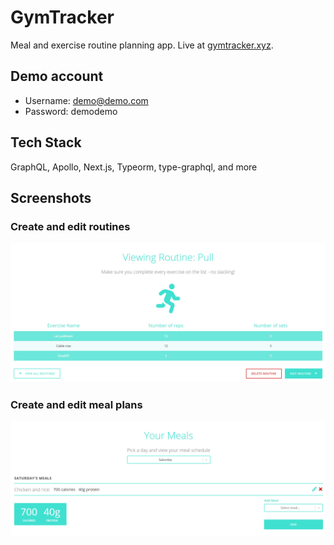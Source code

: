 # GymTracker

Meal and exercise routine planning app. Live at [gymtracker.xyz](https://www.gymtracker.xyz).

## Demo account

- Username: demo@demo.com
- Password: demodemo

## Tech Stack

GraphQL, Apollo, Next.js, Typeorm, type-graphql, and more

## Screenshots

### Create and edit routines

![Create and edit routines](images/create-and-edit-routines.png)

### Create and edit meal plans

![Create and edit meal plans](images/create-and-edit-meals.png)
